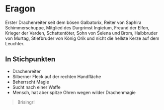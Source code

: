 # Eragon
Erster Drachenreiter seit dem bösen Galbatorix, Reiter von Saphira Schimmerschuppe, Mitglied des Durgrimst Ingietum, Freund der Elfen, Krieger der Varden, Schattentöter, Sohn von Selena und Brom, Halbbruder von Murtag, Stiefbruder von König Orik und nicht die hellste Kerze auf dem Leuchter.
## In Stichpunkten
* Drachenreiter
* Silberner Fleck auf der rechten Handfläche
* Beherrscht Magie
* Sucht nach einer Waffe
* Mensch, hat aber spitze Ohren wegen wilder Drachenmagie
>Brisingr!
